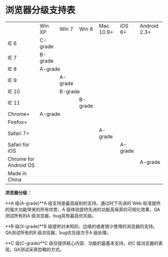 # 浏览器分级支持表
<table class="table table-striped table-condensed">
   <tr>
	  <td></td>
      <td>Win XP</td>
      <td>Win 7</td>
      <td>Win 8</td>
      <td>Mac 10.9+</td>
      <td>iOS 6+</td>
      <td>Android 2.3+</td>
   </tr>
   <tr>
      <td>IE 6</td>
      <td>C-grade</td>
      <td></td>
      <td></td>
      <td></td>
      <td></td>
      <td></td>
   </tr>
   <tr>
      <td>IE 7</td>
      <td>B-grade</td>
      <td></td>
      <td></td>
      <td></td>
      <td></td>
      <td></td>
   </tr>
   <tr>
      <td>IE 8</td>
      <td colspan="2">A-grade</td>
      <td></td>
      <td></td>
      <td></td>
      <td></td>
   </tr>
   <tr>
      <td>IE 9</td>
      <td></td>
      <td>A-grade</td>
      <td></td>
      <td></td>
      <td></td>
      <td></td>
   </tr>
   <tr>
      <td>IE 10</td>
      <td></td>
      <td colspan="2">B-grade</td>
      <td></td>
      <td></td>
      <td></td>
   </tr>
   <tr>
      <td>IE 11</td>
      <td></td>
      <td></td>
      <td>B-grade</td>
      <td></td>
      <td></td>
      <td></td>
   </tr>
   <tr>
      <td>Chrome+</td>
      <td colspan="4">A-grade</td>
      <td></td>
      <td></td>
   </tr>
   <tr>
      <td>Firefox+</td>
      <td></td>
      <td></td>
      <td></td>
      <td></td>
      <td></td>
      <td></td>
   </tr>
   <tr>
      <td>Safari 7+</td>
      <td></td>
      <td></td>
      <td></td>
      <td>A-grade</td>
      <td></td>
      <td></td>
   </tr>
   <tr>
      <td>Safari for iOS</td>
      <td></td>
      <td></td>
      <td></td>
      <td></td>
      <td>A-grade</td>
      <td></td>
   </tr>
   <tr>
      <td>Chrome for Android OS</td>
      <td></td>
      <td></td>
      <td></td>
      <td></td>
      <td></td>
      <td>A-grade</td>
   </tr>
   <tr>
      <td>Made in China</td>
      <td></td>
      <td></td>
      <td></td>
      <td></td>
      <td></td>
      <td></td>
   </tr>
</table>

**浏览器分级：**

**A 级(A-grade)**A 级支持是最高级别的支持。通过时下先进的 Web 标准提供的强大功能带来的所有优势，A 级体验提供先进的功能高保真的可视化效果。QA测试所有的A 级浏览器，bug具有最高优先级。

**B 级(X-grade)**B 级提供对未知的、边缘的或者很少使用的浏览器的支持。QA测试所有的B 级浏览器，bug优先级次于A 级处理。

**C 级(C-grade)**C 级仅提供核心内容、功能的最基本支持。对C 级浏览器的表现，QA测试采用忽略的方式。
